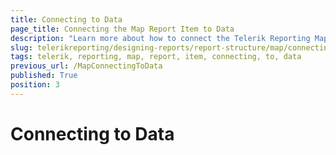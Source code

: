 ```yaml
---
title: Connecting to Data
page_title: Connecting the Map Report Item to Data 
description: "Learn more about how to connect the Telerik Reporting Map report item to data."
slug: telerikreporting/designing-reports/report-structure/map/connecting-to-data
tags: telerik, reporting, map, report, item, connecting, to, data
previous_url: /MapConnectingToData
published: True
position: 3
---
```


# Connecting to Data

